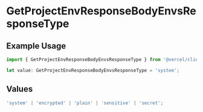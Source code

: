 # GetProjectEnvResponseBodyEnvsResponseType

## Example Usage

```typescript
import { GetProjectEnvResponseBodyEnvsResponseType } from '@vercel/client/models/operations';

let value: GetProjectEnvResponseBodyEnvsResponseType = 'system';
```

## Values

```typescript
'system' | 'encrypted' | 'plain' | 'sensitive' | 'secret';
```
